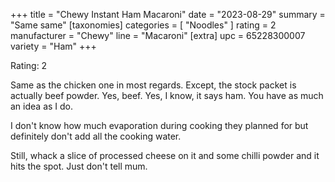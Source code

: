+++
title = "Chewy Instant Ham Macaroni"
date = "2023-08-29"
summary = "Same same"
[taxonomies]
categories = [ "Noodles" ]
rating = 2
manufacturer = "Chewy"
line = "Macaroni"
[extra]
upc = 65228300007
variety = "Ham"
+++

Rating: 2

Same as the chicken one in most regards.
Except, the stock packet is actually beef powder.
Yes, beef.
Yes, I know, it says ham.
You have as much an idea as I do.

I don't know how much evaporation during cooking they planned for but definitely don't add all the cooking water.

Still, whack a slice of processed cheese on it and some chilli powder and it hits the spot.
Just don't tell mum.
